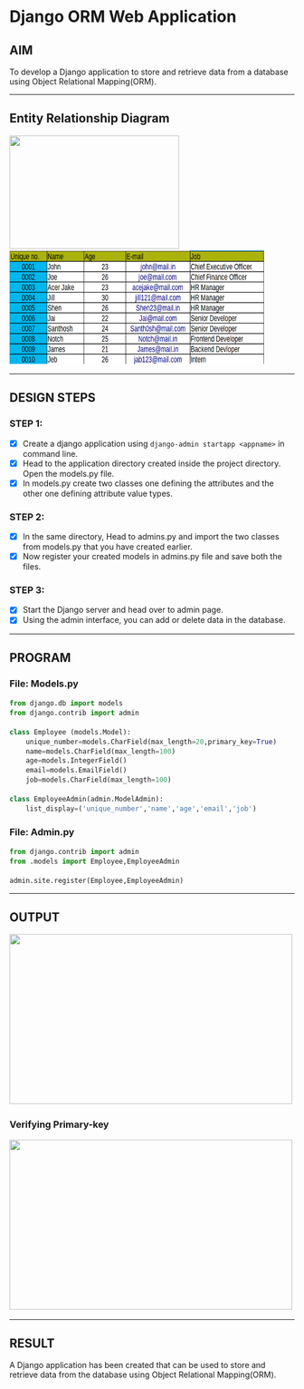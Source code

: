 # Django ORM Web Application

## AIM
To develop a Django application to store and retrieve data from a database using Object Relational Mapping(ORM).

-----
## Entity Relationship Diagram
<img src="https://user-images.githubusercontent.com/73975593/209460680-4b9e10ff-5713-476a-b71e-424ca69d5e59.png" width="300" height="200"> <img src="images/emptable.png" width="450" height="200">

-----
## DESIGN STEPS
### STEP 1:
- [x] Create a django application using ```django-admin startapp <appname>``` in command line.
- [X] Head to the application directory created inside the project directory. Open the models.py file.
- [X] In models.py create two classes one defining the attributes and the other one defining attribute value types.

### STEP 2:
- [X] In the same directory, Head to admins.py and import the two classes from models.py that you have created earlier.
- [X] Now register your created models in admins.py file and save both the files.

### STEP 3:
- [X] Start the Django server and head over to admin page.
- [X] Using the admin interface, you can add or delete data in the database.
-----

## PROGRAM
### File: Models.py
```python
from django.db import models
from django.contrib import admin

class Employee (models.Model):
    unique_number=models.CharField(max_length=20,primary_key=True)
    name=models.CharField(max_length=100)
    age=models.IntegerField()
    email=models.EmailField()
    job=models.CharField(max_length=100)

class EmployeeAdmin(admin.ModelAdmin):
    list_display=('unique_number','name','age','email','job')
```

### File: Admin.py
```python
from django.contrib import admin
from .models import Employee,EmployeeAdmin

admin.site.register(Employee,EmployeeAdmin)

```
---
## OUTPUT
<img src="https://user-images.githubusercontent.com/73975593/209460987-a70cc0a5-23a4-4de2-85b3-ff3d53c26253.png" width=500px height=300px >

### Verifying Primary-key 
<img src="https://user-images.githubusercontent.com/73975593/209832491-a120281f-660a-4be0-aebd-f71ca5a031bf.png" width=500px height=300px >

----

## RESULT 
A Django application has been created that can be used to store and retrieve data from the database using Object Relational Mapping(ORM).

